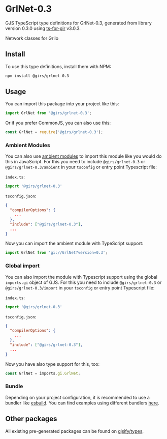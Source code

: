 
# GrlNet-0.3

GJS TypeScript type definitions for GrlNet-0.3, generated from library version 0.3.0 using [ts-for-gir](https://github.com/gjsify/ts-for-gir) v3.0.3.

Network classes for Grilo

## Install

To use this type definitions, install them with NPM:
```bash
npm install @girs/grlnet-0.3
```

## Usage

You can import this package into your project like this:
```ts
import GrlNet from '@girs/grlnet-0.3';
```

Or if you prefer CommonJS, you can also use this:
```ts
const GrlNet = require('@girs/grlnet-0.3');
```

### Ambient Modules

You can also use [ambient modules](https://github.com/gjsify/ts-for-gir/tree/main/packages/cli#ambient-modules) to import this module like you would do this in JavaScript.
For this you need to include `@girs/grlnet-0.3` or `@girs/grlnet-0.3/ambient` in your `tsconfig` or entry point Typescript file:

`index.ts`:
```ts
import '@girs/grlnet-0.3'
```

`tsconfig.json`:
```json
{
  "compilerOptions": {
    ...
  },
  "include": ["@girs/grlnet-0.3"],
  ...
}
```

Now you can import the ambient module with TypeScript support: 

```ts
import GrlNet from 'gi://GrlNet?version=0.3';
```

### Global import

You can also import the module with Typescript support using the global `imports.gi` object of GJS.
For this you need to include `@girs/grlnet-0.3` or `@girs/grlnet-0.3/import` in your `tsconfig` or entry point Typescript file:

`index.ts`:
```ts
import '@girs/grlnet-0.3'
```

`tsconfig.json`:
```json
{
  "compilerOptions": {
    ...
  },
  "include": ["@girs/grlnet-0.3"],
  ...
}
```

Now you have also type support for this, too:

```ts
const GrlNet = imports.gi.GrlNet;
```

### Bundle

Depending on your project configuration, it is recommended to use a bundler like [esbuild](https://esbuild.github.io/). You can find examples using different bundlers [here](https://github.com/gjsify/ts-for-gir/tree/main/examples).

## Other packages

All existing pre-generated packages can be found on [gjsify/types](https://github.com/gjsify/types).

